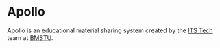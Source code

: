 # Apollo

Apollo is an educational material sharing system created by the
[ITS Tech](https://github.com/bmstu-itstech) team at [BMSTU](https://bmstu.ru).
